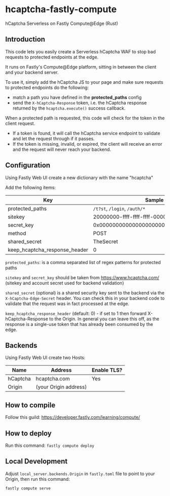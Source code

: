 # hcaptcha-fastly-compute
hCaptcha Serverless on Fastly Compute@Edge (Rust)

## Introduction

This code lets you easily create a Serverless hCaptcha WAF to stop bad requests to protected endpoints at the edge.

It runs on Fastly's Compute@Edge platform, sitting in between the client and your backend server.

To use it, simply add the hCaptcha JS to your page and make sure requests to protected endpoints do the following:

- match a path you have defined in the **protected_paths** config
- send the `X-hCaptcha-Response` token, i.e. the hCaptcha response returned by the `hcaptcha.execute()` success callback.

When a protected path is requested, this code will check for the token in the client request.

- If a token is found, it will call the hCaptcha service endpoint to validate and let the request through if it passes.
- If the token is missing, invalid, or expired, the client will receive an error and the request will never reach your backend.

## Configuration

Using Fastly Web UI create a new dictionary with the name "hcaptcha"

Add the following items:

| Key                           | Sample value                               | Required |
|-------------------------------|--------------------------------------------|----------|
|protected_paths                |`/t?st`, `/login`, `/auth/*`                | Yes      |
|sitekey                        |20000000-ffff-ffff-ffff-000000000002        | Yes      |
|secret_key                     |0x0000000000000000000000000000000000000000  | Yes      |
|method                         |POST                                        | No       |
|shared_secret                  |TheSecret                                   | No       |
|keep_hcaptcha_response_header  |0                                           | No       |

`protected_paths`: is a comma separated list of regex patterns for protected paths

`sitekey` and `secret_key` should be taken from https://www.hcaptcha.com/ (sitekey and account secret used for backend validation)

`shared_secret` (optional) is a shared security key sent to the backend via the `X-hCaptcha-Edge-Secret` header. You can check this in your backend code to validate that the request was in fact processed at the edge.

`keep_hcaptcha_response_header` (default: 0) - if set to 1 then forward X-hCaptcha-Response to the Origin. In general you can leave this off, as the response is a single-use token that has already been consumed by the edge.


## Backends

Using Fastly Web UI create two Hosts:

| Name              | Address                 | Enable TLS? |
|-------------------|-------------------------|-------------|
| hCaptcha          | hcaptcha.com            | Yes         |
| Origin            | (your Origin address)   |             |


## How to compile

Follow this guild: https://developer.fastly.com/learning/compute/


## How to deploy

Run this command:
`fastly compute deploy`


## Local Development

Adjust `local_server.backends.Origin` in `fastly.toml` file to point to your Origin,
then run this command:

`fastly compute serve`
